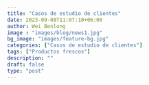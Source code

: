 ```yaml
---
title: "Casos de estudio de clientes"
date: 2023-09-08T11:07:10+06:00
author: Wei Benlong
image : "images/blog/news1.jpg"
bg_image: "images/feature-bg.jpg"
categories: ["Casos de estudio de clientes"]
tags: ["Productos frescos"]
description: ""
draft: false
type: "post"
---
```

